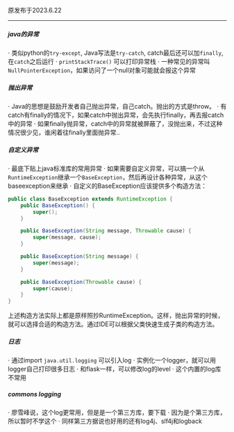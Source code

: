 原发布于2023.6.22

--------------------------

##### java的异常

· 类似python的`try-except`, Java写法是`try-catch`, catch最后还可以加`finally`, 在`catch`之后运行
· `printStackTrace()` 可以打印异常栈
· 一种常见的异常叫`NullPointerException`，如果访问了一个null对象可能就会报这个异常 

##### 抛出异常
· Java的思想是鼓励开发者自己抛出异常，自己catch。抛出的方式是throw。
· 有catch有finally的情况下，如果catch中抛出异常，会先执行finally，再去报catch中的异常
· 如果finally抛异常，catch中的异常就被屏蔽了，没抛出来，不过这种情况很少见，谁闲着往finally里面抛异常..

##### 自定义异常
· 最底下贴上java标准库的常用异常
· 如果需要自定义异常，可以搞一个从`RuntimeException`继承一个`BaseException`，然后再设计各种异常，从这个baseexception来继承
· 自定义的BaseException应该提供多个构造方法：
```java
public class BaseException extends RuntimeException {
    public BaseException() {
        super();
    }

    public BaseException(String message, Throwable cause) {
        super(message, cause);
    }

    public BaseException(String message) {
        super(message);
    }

    public BaseException(Throwable cause) {
        super(cause);
    }
}
```
上述构造方法实际上都是原样照抄RuntimeException。这样，抛出异常的时候，就可以选择合适的构造方法。通过IDE可以根据父类快速生成子类的构造方法。

##### 日志
· 通过import `java.util.logging` 可以引入log
· 实例化一个logger，就可以用logger自己打印很多日志
· 和flask一样，可以修改log的level
· 这个内置的log库不常用

##### commons logging
· 廖雪峰说，这个log更常用，但是是一个第三方库，要下载
· 因为是个第三方库，所以暂时不学这个
· 同样第三方据说也好用的还有log4j、slf4j和logback